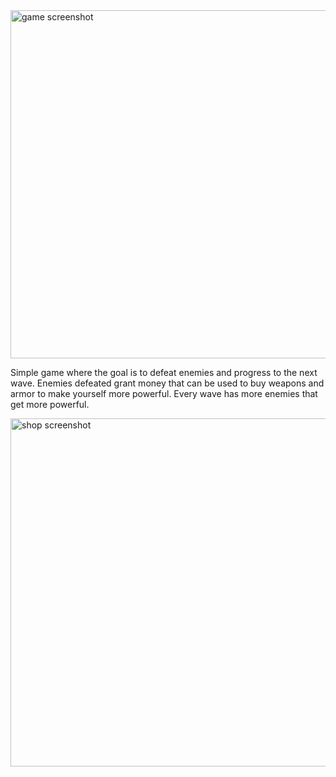 <img width="557" alt="game screenshot" src="https://github.com/user-attachments/assets/407d3614-ef0b-4231-9827-c60836ada5ca" />

Simple game where the goal is to defeat enemies and progress to the next wave. Enemies defeated grant money that can be used to buy weapons and armor to make yourself more powerful. Every wave has more enemies that get more powerful. 

<img width="557" alt="shop screenshot" src="https://github.com/user-attachments/assets/efb2870e-eadf-4f77-abfa-17b6042728ca" />
